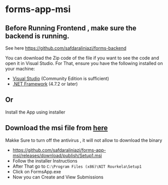 # forms-app-msi

## Before Running Frontend , make sure the backend is running. 
See here
https://github.com/safdaraliniazi/forms-backend



You can download the Zip code of the file if you want to see the code and open it in Visual Studio.
For That, ensure you have the following installed on your machine:
- [Visual Studio](https://visualstudio.microsoft.com/) (Community Edition is sufficient)
- [.NET Framework](https://dotnet.microsoft.com/download/dotnet-framework) (4.7.2 or later)


## Or

Install the App using installer

## Download the msi file from [here](https://github.com/safdaraliniazi/forms-app-msi/releases/download/publish/Setup1.msi) 
Makke Sure to turn off the antivirus , it will not allow to download the binary
- https://github.com/safdaraliniazi/forms-app-msi/releases/download/publish/Setup1.msi
- Follow the installer Instructions
- After That go to `C:\Program Files (x86)\NIT Rourkela\Setup1`
- Click on FormsApp.exe
- Now you can Create and View Submissions

  
